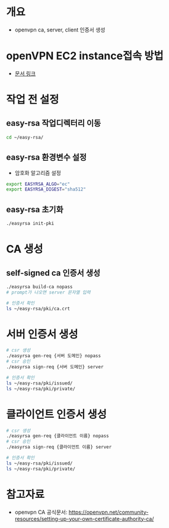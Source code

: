 # 개요
* openvpn ca, server, client 인증서 생성

# openVPN EC2 instance접속 방법
* [문서 링크](./connect_openvpn_ec2_instance.md)

# 작업 전 설정
## easy-rsa 작업디렉터리 이동
```bash
cd ~/easy-rsa/
```

## easy-rsa 환경변수 설정
* 암호화 알고리즘 설정
```bash
export EASYRSA_ALGO="ec"
export EASYRSA_DIGEST="sha512"
```

## easy-rsa 초기화
```bash
./easyrsa init-pki
```

# CA 생성
## self-signed ca 인증서 생성
```bash
./easyrsa build-ca nopass
# prompt가 나오면 server 문자열 입력
```

```bash
# 인증서 확인
ls ~/easy-rsa/pki/ca.crt
```

# 서버 인증서 생성
```bash
# csr 생성
./easyrsa gen-req {서버 도메인} nopass
# csr 승인
./easyrsa sign-req {서버 도메인} server
```

```bash
# 인증서 확인
ls ~/easy-rsa/pki/issued/
ls ~/easy-rsa/pki/private/
```

# 클라이언트 인증서 생성
```bash
# csr 생성
./easyrsa gen-req {클라이언트 이름} nopass
# csr 승인
./easyrsa sign-req {클라이언트 이름} server
```

```bash
# 인증서 확인
ls ~/easy-rsa/pki/issued/
ls ~/easy-rsa/pki/private/
```

# 참고자료
* openvpn CA 공식문서: https://openvpn.net/community-resources/setting-up-your-own-certificate-authority-ca/
